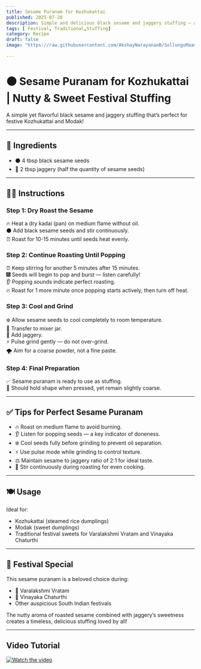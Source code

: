 ```yaml
---
title: Sesame Puranam for Kozhukattai  
published: 2025-07-28  
description: Simple and delicious black sesame and jaggery stuffing — a traditional favorite for festivals like Varalakshmi Vratam and Vinayaka Chaturthi.  
tags: [ Festival, Traditional,Stuffing]  
category: Recipe  
draft: false  
image: "https://raw.githubusercontent.com/AkshayNarayananB/SollungoMaami/master/images/ellu.png" 
 
---
```


# ⚫ Sesame Puranam for Kozhukattai | Nutty & Sweet Festival Stuffing

A simple yet flavorful black sesame and jaggery stuffing that’s perfect for festive Kozhukattai and Modak!

---

## 🌾 Ingredients

- ⚫ 4 tbsp black sesame seeds  
- 🍯 2 tbsp jaggery (half the quantity of sesame seeds)  

---

## 👩‍🍳 Instructions

### Step 1: Dry Roast the Sesame  
🔥 Heat a dry kadai (pan) on medium flame without oil.  
⚫ Add black sesame seeds and stir continuously.  
⏰ Roast for 10-15 minutes until seeds heat evenly.  

### Step 2: Continue Roasting Until Popping  
⏰ Keep stirring for another 5 minutes after 15 minutes.  
🎆 Seeds will begin to pop and burst — listen carefully!  
👂 Popping sounds indicate perfect roasting.  
🔥 Roast for 1 more minute once popping starts actively, then turn off heat.  

### Step 3: Cool and Grind  
❄️ Allow sesame seeds to cool completely to room temperature.  
🔄 Transfer to mixer jar.  
🍯 Add jaggery.  
⚡ Pulse grind gently — do not over-grind.  
🌪️ Aim for a coarse powder, not a fine paste.  

### Step 4: Final Preparation  
✅ Sesame puranam is ready to use as stuffing.  
🏀 Should hold shape when pressed, yet remain slightly coarse.  

---

## ✅ Tips for Perfect Sesame Puranam

- 🔥 Roast on medium flame to avoid burning.  
- 👂 Listen for popping seeds — a key indicator of doneness.  
- ❄️ Cool seeds fully before grinding to prevent oil separation.  
- ⚡ Use pulse mode while grinding to control texture.  
- ⚖️ Maintain sesame to jaggery ratio of 2:1 for ideal taste.  
- 🥄 Stir continuously during roasting for even cooking.  

---

## 🍽️ Usage

Ideal for:  

- Kozhukattai (steamed rice dumplings)  
- Modak (sweet dumplings)  
- Traditional festival sweets for Varalakshmi Vratam and Vinayaka Chaturthi  

---

## 🎉 Festival Special

This sesame puranam is a beloved choice during:  

- 🙏 Varalakshmi Vratam  
- 🐘 Vinayaka Chaturthi  
- Other auspicious South Indian festivals  

The nutty aroma of roasted sesame combined with jaggery’s sweetness creates a timeless, delicious stuffing loved by all!  

---

## Video Tutorial

[![Watch the video](https://img.youtube.com/vi/VIDEO_ID/0.jpg)](https://youtu.be/woFJ4ZSBvyU?si=Xi6gmLQ4vZC_S3N0)
